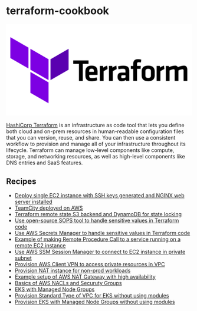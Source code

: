 # terraform-cookbook

![](./img/terraform-logo.png)

[HashiCorp Terraform](https://developer.hashicorp.com/terraform/tutorials/aws-get-started/install-cli) is an infrastructure as code tool that lets you define both cloud and on-prem resources in human-readable configuration files that you can version, 
reuse, and share. You can then use a consistent workflow to provision and manage all of your infrastructure throughout its lifecycle. 
Terraform can manage low-level components like compute, storage, and networking resources, as well as high-level components like 
DNS entries and SaaS features.

## Recipes

- [Deploy single EC2 instance with SSH keys generated and NGINX web server installed](./nginx-webserver-ec2/)
- [TeamCity deployed on AWS](./teamcity-on-aws/)
- [Terraform remote state S3 backend and DynamoDB for state locking](./s3-dynamodb-backend/)
- [Use open-source SOPS tool to handle sensitive values in Terraform code](./secrets-mgmt-with-sops/)
- [Use AWS Secrets Manager to handle sensitive values in Terraform code](./aws-secrets-manager/)
- [Example of making Remote Procedure Call to a service running on a remote EC2 instance](./example-rpc-call-to-ec2/)
- [Use AWS SSM Session Manager to connect to EC2 instance in private subnet](./aws-ssm-ec2-connect/)
- [Provision AWS Client VPN to access private resources in VPC](./aws-client-vpn/)
- [Provision NAT instance for non-prod workloads](./nat-instance-setup-for-nonprod/)
- [Example setup of AWS NAT Gateway with high availability](./aws-highly-available-nat-gateway-setup/)
- [Basics of AWS NACLs and Securuty Groups](./aws-nacl-basics/)
- [EKS with Managed Node Groups](./eks-with-managed-node-group/)
- [Provision Standard Type of VPC for EKS without using modules](./standard-vpc-for-eks/)
- [Provision EKS with Managed Node Groups without using modules](./eks-cluster-without-module/)